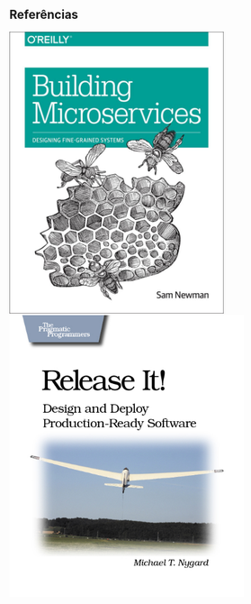 ## Referências

<img src="static/building-microservices-book.jpg" style="height:500px; margin-right: 100px" />
<img src="static/release-it-book.jpg" style="height:500px" />
